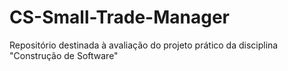 # CS-Small-Trade-Manager
Repositório destinada à avaliação do projeto prático da disciplina "Construção de Software"
